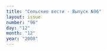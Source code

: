 ```yaml
---
title: "Сельские вести - Выпуск №96"
layout: issue
number: "96"
day: "12"
month: "12"
year: "2008"
---
```

